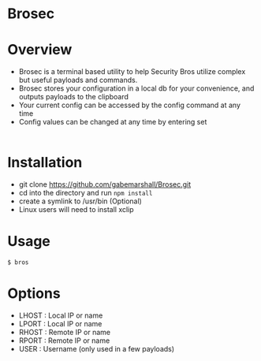 Brosec
======

Overview
=========

- Brosec is a terminal based utility to help Security Bros utilize complex but useful payloads and commands.
- Brosec stores your configuration in a local db for your convenience, and outputs payloads to the clipboard
- Your current config can be accessed by the config command at any time
- Config values can be changed at any time by entering set <option> <value>


Installation
============

- git clone https://github.com/gabemarshall/Brosec.git
- cd into the directory and run `npm install`
- create a symlink to /usr/bin (Optional)
- Linux users will need to install xclip


Usage
=====

`$ bros`


Options
=======

- LHOST : Local IP or name
- LPORT : Local IP or name
- RHOST : Remote IP or name
- RPORT : Remote IP or name
- USER : Username (only used in a few payloads)